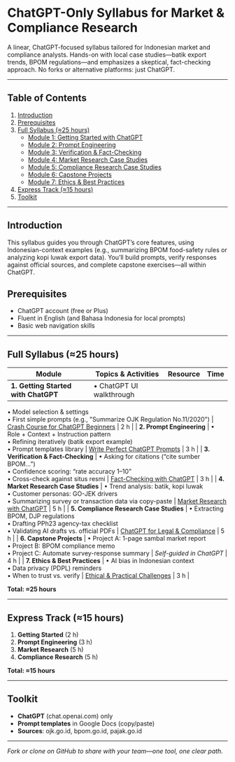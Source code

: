 # ChatGPT-Only Syllabus for Market & Compliance Research

A linear, ChatGPT-focused syllabus tailored for Indonesian market and compliance analysts. Hands-on with local case studies—batik export trends, BPOM regulations—and emphasizes a skeptical, fact-checking approach. No forks or alternative platforms: just ChatGPT.

---

## Table of Contents
1. [Introduction](#introduction)
2. [Prerequisites](#prerequisites)
3. [Full Syllabus (≈25 hours)](#full-syllabus-≈25-hours)
   - [Module 1: Getting Started with ChatGPT](#module-1-getting-started-with-chatgpt)
   - [Module 2: Prompt Engineering](#module-2-prompt-engineering)
   - [Module 3: Verification & Fact-Checking](#module-3-verification--fact-checking)
   - [Module 4: Market Research Case Studies](#module-4-market-research-case-studies)
   - [Module 5: Compliance Research Case Studies](#module-5-compliance-research-case-studies)
   - [Module 6: Capstone Projects](#module-6-capstone-projects)
   - [Module 7: Ethics & Best Practices](#module-7-ethics--best-practices)
4. [Express Track (≈15 hours)](#express-track-≈15-hours)
5. [Toolkit](#toolkit)

---

## Introduction
This syllabus guides you through ChatGPT’s core features, using Indonesian-context examples (e.g., summarizing BPOM food-safety rules or analyzing kopi luwak export data). You’ll build prompts, verify responses against official sources, and complete capstone exercises—all within ChatGPT.

## Prerequisites
- ChatGPT account (free or Plus)  
- Fluent in English (and Bahasa Indonesia for local prompts)  
- Basic web navigation skills

---

## Full Syllabus (≈25 hours)

| Module | Topics & Activities | Resource | Time |
|---|---|---|---|
| **1. Getting Started with ChatGPT** | • ChatGPT UI walkthrough  
• Model selection & settings  
• First simple prompts (e.g., "Summarize OJK Regulation No.11/2020") | [Crash Course for ChatGPT Beginners](https://www.youtube.com/watch?v=g5oEAoKdrdw) | 2 h |
| **2. Prompt Engineering** | • Role + Context + Instruction pattern  
• Refining iteratively (batik export example)  
• Prompt templates library | [Write Perfect ChatGPT Prompts](https://www.youtube.com/watch?v=Hc_trRqkPcc) | 3 h |
| **3. Verification & Fact-Checking** | • Asking for citations (“cite sumber BPOM…”)  
• Confidence scoring: “rate accuracy 1–10”  
• Cross-check against situs resmi | [Fact-Checking with ChatGPT](https://www.youtube.com/watch?v=OuW4tE3-bKI) | 3 h |
| **4. Market Research Case Studies** | • Trend analysis: batik, kopi luwak  
• Customer personas: GO-JEK drivers  
• Summarizing survey or transaction data via copy-paste | [Market Research with ChatGPT](https://www.youtube.com/watch?v=0G2pCw9wGfQ) | 5 h |
| **5. Compliance Research Case Studies** | • Extracting BPOM, DJP regulations  
• Drafting PPh23 agency-tax checklist  
• Validating AI drafts vs. official PDFs | [ChatGPT for Legal & Compliance](https://www.youtube.com/watch?v=3-B9EH_J4JQ) | 5 h |
| **6. Capstone Projects** | • Project A: 1-page sambal market report  
• Project B: BPOM compliance memo  
• Project C: Automate survey-response summary | *Self-guided in ChatGPT* | 4 h |
| **7. Ethics & Best Practices** | • AI bias in Indonesian context  
• Data privacy (PDPL) reminders  
• When to trust vs. verify | [Ethical & Practical Challenges](https://www.youtube.com/watch?v=xYUNrh-0tyY) | 3 h |

**Total: ≈25 hours**

---

## Express Track (≈15 hours)
1. **Getting Started** (2 h)  
2. **Prompt Engineering** (3 h)  
3. **Market Research** (5 h)  
4. **Compliance Research** (5 h)

**Total: ≈15 hours**

---

## Toolkit
- **ChatGPT** (chat.openai.com) only  
- **Prompt templates** in Google Docs (copy/paste)  
- **Sources**: ojk.go.id, bpom.go.id, pajak.go.id

---

_Fork or clone on GitHub to share with your team—one tool, one clear path._

